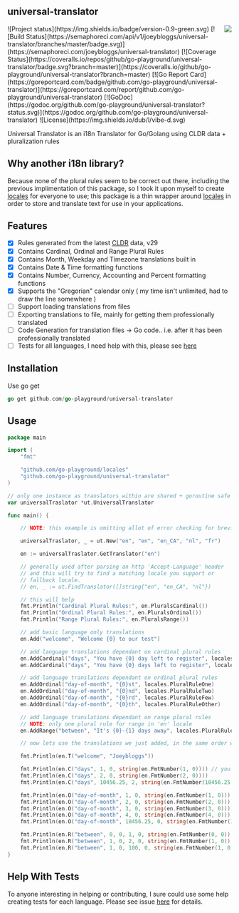 ## universal-translator
<img align="right" src="https://raw.githubusercontent.com/go-playground/universal-translator/master/logo.png">
![Project status](https://img.shields.io/badge/version-0.9-green.svg)
[![Build Status](https://semaphoreci.com/api/v1/joeybloggs/universal-translator/branches/master/badge.svg)](https://semaphoreci.com/joeybloggs/universal-translator)
[![Coverage Status](https://coveralls.io/repos/github/go-playground/universal-translator/badge.svg?branch=master)](https://coveralls.io/github/go-playground/universal-translator?branch=master)
[![Go Report Card](https://goreportcard.com/badge/github.com/go-playground/universal-translator)](https://goreportcard.com/report/github.com/go-playground/universal-translator)
[![GoDoc](https://godoc.org/github.com/go-playground/universal-translator?status.svg)](https://godoc.org/github.com/go-playground/universal-translator)
![License](https://img.shields.io/dub/l/vibe-d.svg)

Universal Translator is an i18n Translator for Go/Golang using CLDR data + pluralization rules

Why another i18n library?
--------------------------
Because none of the plural rules seem to be correct out there, including the previous implimentation of this package,
so I took it upon myself to create [locales](https://github.com/go-playground/locales) for everyone to use; this package 
is a thin wrapper around [locales](https://github.com/go-playground/locales) in order to store and translate text for 
use in your applications.

Features
--------
- [x] Rules generated from the latest [CLDR](http://cldr.unicode.org/index/downloads) data, v29
- [x] Contains Cardinal, Ordinal and Range Plural Rules
- [x] Contains Month, Weekday and Timezone translations built in
- [x] Contains Date & Time formatting functions
- [x] Contains Number, Currency, Accounting and Percent formatting functions
- [x] Supports the "Gregorian" calendar only ( my time isn't unlimited, had to draw the line somewhere )
- [ ] Support loading translations from files
- [ ] Exporting translations to file, mainly for getting them professionally translated
- [ ] Code Generation for translation files -> Go code.. i.e. after it has been professionally translated
- [ ] Tests for all languages, I need help with this, please see [here](https://github.com/go-playground/locales/issues/1)

Installation
-----------

Use go get 

```go
go get github.com/go-playground/universal-translator
```

Usage
-------
```go
package main

import (
	"fmt"

	"github.com/go-playground/locales"
	"github.com/go-playground/universal-translator"
)

// only one instance as translators within are shared + goroutine safe
var universalTraslator *ut.UniversalTranslator

func main() {

	// NOTE: this example is omitting allot of error checking for brevity

	universalTraslator, _ = ut.New("en", "en", "en_CA", "nl", "fr")

	en := universalTraslator.GetTranslator("en")

	// generally used after parsing an http 'Accept-Language' header
	// and this will try to find a matching locale you support or
	// fallback locale.
	// en, _ := ut.FindTranslator([]string{"en", "en_CA", "nl"})

	// this will help
	fmt.Println("Cardinal Plural Rules:", en.PluralsCardinal())
	fmt.Println("Ordinal Plural Rules:", en.PluralsOrdinal())
	fmt.Println("Range Plural Rules:", en.PluralsRange())

	// add basic language only translations
	en.Add("welcome", "Welcome {0} to our test")

	// add language translations dependant on cardinal plural rules
	en.AddCardinal("days", "You have {0} day left to register", locales.PluralRuleOne)
	en.AddCardinal("days", "You have {0} days left to register", locales.PluralRuleOther)

	// add language translations dependant on ordinal plural rules
	en.AddOrdinal("day-of-month", "{0}st", locales.PluralRuleOne)
	en.AddOrdinal("day-of-month", "{0}nd", locales.PluralRuleTwo)
	en.AddOrdinal("day-of-month", "{0}rd", locales.PluralRuleFew)
	en.AddOrdinal("day-of-month", "{0}th", locales.PluralRuleOther)

	// add language translations dependant on range plural rules
	// NOTE: only one plural rule for range in 'en' locale
	en.AddRange("between", "It's {0}-{1} days away", locales.PluralRuleOther)

	// now lets use the translations we just added, in the same order we added them

	fmt.Println(en.T("welcome", "Joeybloggs"))

	fmt.Println(en.C("days", 1, 0, string(en.FmtNumber(1, 0)))) // you'd normally have variables defined for 1 and 0
	fmt.Println(en.C("days", 2, 0, string(en.FmtNumber(2, 0))))
	fmt.Println(en.C("days", 10456.25, 2, string(en.FmtNumber(10456.25, 2))))

	fmt.Println(en.O("day-of-month", 1, 0, string(en.FmtNumber(1, 0))))
	fmt.Println(en.O("day-of-month", 2, 0, string(en.FmtNumber(2, 0))))
	fmt.Println(en.O("day-of-month", 3, 0, string(en.FmtNumber(3, 0))))
	fmt.Println(en.O("day-of-month", 4, 0, string(en.FmtNumber(4, 0))))
	fmt.Println(en.O("day-of-month", 10456.25, 0, string(en.FmtNumber(10456.25, 0))))

	fmt.Println(en.R("between", 0, 0, 1, 0, string(en.FmtNumber(0, 0)), string(en.FmtNumber(1, 0))))
	fmt.Println(en.R("between", 1, 0, 2, 0, string(en.FmtNumber(1, 0)), string(en.FmtNumber(2, 0))))
	fmt.Println(en.R("between", 1, 0, 100, 0, string(en.FmtNumber(1, 0)), string(en.FmtNumber(100, 0))))
}
```

Help With Tests
---------------
To anyone interesting in helping or contributing, I sure could use some help creating tests for each language.
Please see issue [here](https://github.com/go-playground/locales/issues/1) for details.
